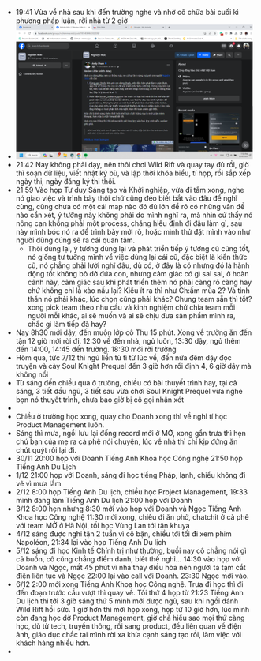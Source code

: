 - 19:41 Vừa về nhà sau khi đến trường nghe và nhờ cô chữa bài cuối kì phương pháp luận, rời nhà từ 2 giờ
- ![image.png](../assets/image_1702040353392_0.png)
- 21:42 Nay không phải dạy, nên thôi chơi Wild Rift và quay tay đủ rồi, giờ thì soạn dữ liệu, viết nhật ký bù, và lập thời khóa biểu, tí họp, rồi sắp xếp ngày thi, ngày đăng ký thi thôi.
- 21:59 Vào họp Tư duy Sáng tạo và Khởi nghiệp, vừa đi tắm xong, nghe nó giao việc và trình bày thôi chứ cũng đéo biết bắt vào đâu để nghĩ cùng, cũng chưa có một cái map nào đó đủ lớn để rõ có những vấn đề nào cần xét, ý tưởng này không phải do mình nghĩ ra, mà nhìn cứ thấy nó nông cạn không phải một process, chẳng hiểu định đi đâu làm gì, sau này mình bóc nó ra để trình bày mới rõ, hoặc mình thử đặt mình vào như người dùng cúng sẽ ra cái quan tâm.
	- Thôi dùng lại, ý tưởng dùng lại và phát triển tiếp ý tưởng cũ cũng tốt, nó giống tư tưởng mình về việc dùng lại cái cũ, đặc biệt là kiến thức cũ, nó chẳng phải lười nghĩ đâu, dù có, ở đây là có nhưng đó là hành động tốt không bỏ dở đứa con, nhưng cảm giác có gì sai sai, ở hoàn cảnh này, cảm giác sau khi phát triển thêm nó phải càng rõ càng hay chứ không chỉ là xào nấu lại? Kiểu ít ra thì như Ch:ấm mùa 2? Và tinh thần nó phải khác, lúc chọn cũng phải khác? Chung team sẵn thì tốt? xong pick team theo nhu cầu và kinh nghiệm chứ chia team mỗi người mỗi khác, ai sẽ muốn và ai sẽ chịu đưa sản phẩm mình ra, chắc gì làm tiếp đã hay?
- Nay 8h30 mới dậy, đến muộn lớp cô Thu 15 phút. Xong về trường ăn đến tận 12 giờ mới rời đi. 12:30 về đến nhà, ngủ luôn, 13:30 dậy, ngủ thêm đến 14:00, 14:45 đến trường. 18:30 mới rời trường
- Hôm qua, tức 7/12 thì ngủ liền tù tì từ lúc về, đến nửa đêm dậy đọc truyện và cày Soul Knight Prequel đến 3 giờ hơn rồi định 4, 6 giờ dậy mà không nổi
- Từ sáng đến chiều qua ở trường, chiều có bài thuyết trình hay, tại cả sáng, 3 tiết đầu ngủ, 3 tiết sau vừa chơi Soul Knight Prequel vừa nghe bọn nó thuyết trình, chưa bao giờ bị cô gọi nhận xét
-
- Chiều ở trường học xong, quay cho Doanh xong thì về nghỉ tí học Product Management luôn.
- Sáng thì mưa, ngồi lưu lại đống record mới ở MỞ, xong gần trưa thì hẹn chú bạn của mẹ ra cà phê nói chuyện, lúc về nhà thì chỉ kịp đứng ăn chút quýt rồi lại đi.
- 30/11 20:00 họp với Doanh Tiếng Anh Khoa học Công nghệ 21:50 họp Tiếng Anh Du Lịch
- 1/12 21:00 họp với Doanh, sáng đi học tiếng Pháp, lạnh, chiều không đi vẽ vì mưa lắm
- 2/12 8:00 họp Tiếng Anh Du lịch, chiều học Project Management, 19:33 mình đang làm Tiếng Anh Du lịch 21:00 họp với Doanh
- 3/12 8:00 hẹn nhưng 8:30 mới vào họp với Doanh và Ngọc Tiếng Anh Khoa học Công nghệ 11:30 mới xong, chiều đi ăn phở, chatchit ở cà phê với team MỞ ở Hà Nội, tối học Vùng Lan tới tận khuya
- 4/12 sáng được nghỉ tận 2 tuần vì cô bận, chiều tới tối đi xem phim Napoléon, 21:34 lại vào họp Tiếng Anh Du lịch
- 5/12 sáng đi học Kinh tế Chính trị như thường, buổi nay cô chẳng nói gì cả buồn, cô cũng chẳng điểm danh, biết thế nghỉ... 14:30 vào họp với Doanh và Ngọc, mất 45 phút vì nhà thay điều hòa nên người ta tạm cắt điện liên tục và Ngọc 22:00 lại vào call với Doanh. 23:30 Ngọc mới vào.
- 6/12 2:00 mới xong Tiếng Anh Khoa học Công nghệ. Trưa đi học thì đi đến đoạn trước cầu vượt thì quay về. Tối thứ 4 họp từ 21:23 Tiếng Anh Du lịch thì tới 3 giờ sáng thứ 5 mình mới được ngủ, sau khi ngồi đánh Wild Rift hồi sức. 1 giờ hơn thì mới họp xong, họp từ 10 giờ hơn, lúc mình còn đang học dở Product Management, giờ chả hiểu sao mọi thứ càng học, dù từ tech, truyền thông, rồi sang product, đều liên quan về điện ảnh, giáo dục chắc tại mình rời xa khía cạnh sáng tạo rồi, làm việc với khách hàng nhiều hơn.
-